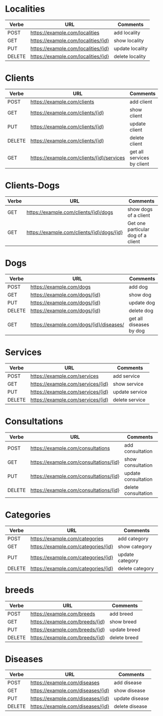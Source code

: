 # Localities
| Verbe  | URL                                 | Comments        |
| ------ | ----------------------------------- | --------------- |
| POST   | https://example.com/localities      | add locality    |
| GET    | https://example.com/localities/{id} | show locality   |
| PUT    | https://example.com/localities/{id} | update locality |
| DELETE | https://example.com/localities/{id} | delete locality |

# Clients
| Verbe  | URL                                       | Comments                   |
| ------ | ----------------------------------------- | -------------------------- |
| POST   | https://example.com/clients               | add client                 |
| GET    | https://example.com/clients/{id}          | show client                |
| PUT    | https://example.com/clients/{id}          | update client              |
| DELETE | https://example.com/clients/{id}          | delete client              |
| GET    | https://example.com/clients/{id}/services | get all services by client |

# Clients-Dogs
| Verbe | URL                                        | Comments                           |
| ----- | ------------------------------------------ | ---------------------------------- |
| GET   | https://example.com/clients/{id}/dogs      | show dogs of a client              |
| GET   | https://example.com/clients/{id}/dogs/{id} | Get one particular dog of a client |

# Dogs
| Verbe  | URL                                     | Comments                |
| ------ | --------------------------------------- | ----------------------- |
| POST   | https://example.com/dogs                | add dog                 |
| GET    | https://example.com/dogs/{id}           | show dog                |
| PUT    | https://example.com/dogs/{id}           | update dog              |
| DELETE | https://example.com/dogs/{id}           | delete dog              |
| GET    | https://example.com/dogs/{id}/diseases/ | get all diseases by dog |

# Services
| Verbe  | URL                               | Comments       |
| ------ | --------------------------------- | -------------- |
| POST   | https://example.com/services      | add service    |
| GET    | https://example.com/services/{id} | show service   |
| PUT    | https://example.com/services/{id} | update service |
| DELETE | https://example.com/services/{id} | delete service |

# Consultations
| Verbe  | URL                                    | Comments            |
| ------ | -------------------------------------- | ------------------- |
| POST   | https://example.com/consultations      | add consultation    |
| GET    | https://example.com/consultations/{id} | show consultation   |
| PUT    | https://example.com/consultations/{id} | update consultation |
| DELETE | https://example.com/consultations/{id} | delete consultation |

# Categories
| Verbe  | URL                                 | Comments        |
| ------ | ----------------------------------- | --------------- |
| POST   | https://example.com/categories      | add category    |
| GET    | https://example.com/categories/{id} | show category   |
| PUT    | https://example.com/categories/{id} | update category |
| DELETE | https://example.com/categories/{id} | delete category |

# breeds
| Verbe  | URL                             | Comments     |
| ------ | ------------------------------- | ------------ |
| POST   | https://example.com/breeds      | add breed    |
| GET    | https://example.com/breeds/{id} | show breed   |
| PUT    | https://example.com/breeds/{id} | update breed |
| DELETE | https://example.com/breeds/{id} | delete breed |

# Diseases
| Verbe  | URL                               | Comments       |
| ------ | --------------------------------- | -------------- |
| POST   | https://example.com/diseases      | add disease    |
| GET    | https://example.com/diseases/{id} | show disease   |
| PUT    | https://example.com/diseases/{id} | update disease |
| DELETE | https://example.com/diseases/{id} | delete disease |